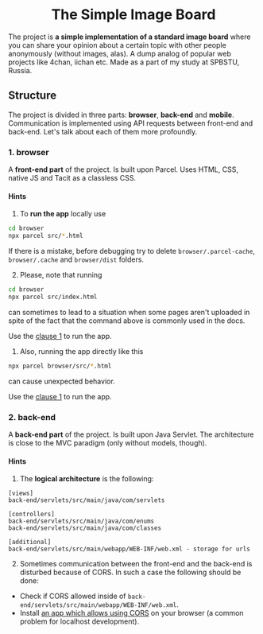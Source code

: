 # <div align="center">The Simple Image Board</div>

The project is <strong>a simple implementation of a standard image board</strong> where you can share your opinion about a certain topic with other people anonymously (without images, alas). A dump analog of popular web projects like <a link="4chan.org">4chan</a>, <a link="https://iichan.hk/">iichan</a> etc. Made as a part of my study at SPBSTU, Russia.

## Structure

The project is divided in three parts: <strong>browser</strong>, <strong>back-end</strong> and <strong>mobile</strong>. Communication is implemented using API requests between front-end and back-end. Let's talk about each of them more profoundly. 

### 1. browser

A <strong>front-end part</strong> of the project. Is built upon <a link="https://github.com/parcel-bundler/parcel">Parcel</a>. Uses HTML, CSS, native JS and <a link="https://github.com/yegor256/tacit">Tacit</a> as a classless CSS.

#### Hints

<a name="browser-hints-clause-1"></a>
1. To <strong>run the app</strong> locally use
```bash
cd browser
npx parcel src/*.html
```

If there is a mistake, before debugging try to delete `browser/.parcel-cache`, `browser/.cache` and `browser/dist` folders. 

2. Please, note that running

```bash
cd browser
npx parcel src/index.html
```

can sometimes to lead to a situation when some pages aren't uploaded in spite of the fact that the command above is commonly used in the docs.

Use the [clause 1](#browser-hints-clause-1) to run the app.

1. Also, running the app directly like this

```bash
npx parcel browser/src/*.html
```

can cause unexpected behavior.

Use the [clause 1](#browser-hints-clause-1) to run the app.

### 2. back-end

A <strong>back-end part</strong> of the project. Is built upon <a link="https://docs.oracle.com/javaee/5/tutorial/doc/bnafe.html">Java Servlet</a>. The architecture is close to <a link="https://en.wikipedia.org/wiki/Model%E2%80%93view%E2%80%93controller">the MVC paradigm</a> (only without models, though).

#### Hints

1. The <strong>logical architecture</strong> is the following:
```
[views]
back-end/servlets/src/main/java/com/servlets

[controllers]
back-end/servlets/src/main/java/com/enums
back-end/servlets/src/main/java/com/classes

[additional]
back-end/servlets/src/main/webapp/WEB-INF/web.xml - storage for urls
```

2. Sometimes communication between the front-end and the back-end is disturbed because of CORS. In such a case the following should be done:

* Check if CORS allowed inside of `back-end/servlets/src/main/webapp/WEB-INF/web.xml`.
* Install <a href="https://chrome.google.com/webstore/detail/allow-cors-access-control/lhobafahddgcelffkeicbaginigeejlf">an app which allows using CORS</a> on your browser (a common problem for localhost development).